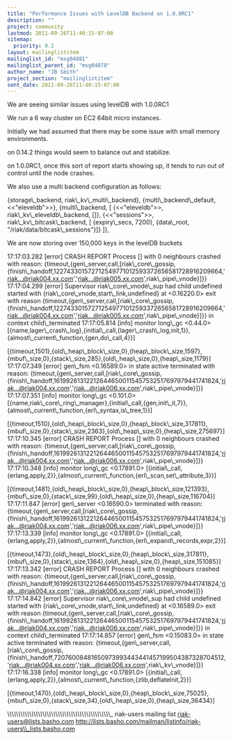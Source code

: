 ```yaml
---
title: "Performance Issues with LevelDB Backend on 1.0.0RC1"
description: ""
project: community
lastmod: 2011-09-26T11:40:15-07:00
sitemap:
  priority: 0.2
layout: mailinglistitem
mailinglist_id: "msg04881"
mailinglist_parent_id: "msg04878"
author_name: "JB Smith"
project_section: "mailinglistitem"
sent_date: 2011-09-26T11:40:15-07:00
---
```



We are seeing similar issues using levelDB with 1.0.0RC1

We run a 6 way cluster on EC2 64bit micro instances.

Initially we had assumed that there may be some issue with small memory 
environments.

on 0.14.2 things would seem to balance out and stabilize.

on 1.0.0RC1, once this sort of report starts showing up, it tends to run out of 
control until the node crashes.

We also use a multi backend configuration as follows:

{storage\\_backend, riak\\_kv\\_multi\\_backend},
{multi\\_backend\\_default, &lt;&lt;"eleveldb"&gt;&gt;},
{multi\\_backend, [
 {&lt;&lt;"eleveldb"&gt;&gt;, riak\\_kv\\_eleveldb\\_backend, []},
 {&lt;&lt;"sessions"&gt;&gt;, riak\\_kv\\_bitcask\\_backend, [
 {expiry\\_secs, 7200},
 {data\\_root, "/riak/data/bitcask\\_sessions"}]}
]},

We are now storing over 150,000 keys in the levelDB buckets

17:17:03.282 [error] CRASH REPORT Process [] with 0 neighbours crashed with 
reason: 
{timeout,{gen\\_server,call,[riak\\_core\\_gossip,{finish\\_handoff,122743301572712549771012593372656581728916209664,'riak...@riak004.xx.com','riak...@riak005.xx.com',riak\\_pipe\\_vnode}]}}
17:17:04.299 [error] Supervisor riak\\_core\\_vnode\\_sup had child undefined started 
with {riak\\_core\\_vnode,start\\_link,undefined} at &lt;0.16220.0&gt; exit with reason 
{timeout,{gen\\_server,call,[riak\\_core\\_gossip,{finish\\_handoff,122743301572712549771012593372656581728916209664,'riak...@riak004.xx.com','riak...@riak005.xx.com',riak\\_pipe\\_vnode}]}}
 in context child\\_terminated
17:17:05.814 [info] monitor long\\_gc &lt;0.44.0&gt; 
[{name,lager\\_crash\\_log},{initial\\_call,{lager\\_crash\\_log,init,1}},{almost\\_current\\_function,{gen,do\\_call,4}}]
 
[{timeout,1501},{old\\_heap\\_block\\_size,0},{heap\\_block\\_size,1597},{mbuf\\_size,0},{stack\\_size,285},{old\\_heap\\_size,0},{heap\\_size,1179}]
17:17:07.349 [error] gen\\_fsm &lt;0.16589.0&gt; in state active terminated with 
reason: 
{timeout,{gen\\_server,call,[riak\\_core\\_gossip,{finish\\_handoff,161992613122126446500115457532517697979441741824,'riak...@riak004.xx.com','riak...@riak006.xx.com',riak\\_pipe\\_vnode}]}}
17:17:07.351 [info] monitor long\\_gc &lt;0.101.0&gt; 
[{name,riak\\_core\\_ring\\_manager},{initial\\_call,{gen,init\\_it,7}},{almost\\_current\\_function,{erl\\_syntax,is\\_tree,1}}]
 
[{timeout,1510},{old\\_heap\\_block\\_size,0},{heap\\_block\\_size,317811},{mbuf\\_size,0},{stack\\_size,2363},{old\\_heap\\_size,0},{heap\\_size,275697}]
17:17:10.345 [error] CRASH REPORT Process [] with 0 neighbours crashed with 
reason: 
{timeout,{gen\\_server,call,[riak\\_core\\_gossip,{finish\\_handoff,161992613122126446500115457532517697979441741824,'riak...@riak004.xx.com','riak...@riak006.xx.com',riak\\_pipe\\_vnode}]}}
17:17:10.348 [info] monitor long\\_gc &lt;0.17891.0&gt; 
[{initial\\_call,{erlang,apply,2}},{almost\\_current\\_function,{erl\\_scan,set\\_attribute,3}}]
 
[{timeout,1481},{old\\_heap\\_block\\_size,0},{heap\\_block\\_size,121393},{mbuf\\_size,0},{stack\\_size,99},{old\\_heap\\_size,0},{heap\\_size,116704}]
17:17:11.847 [error] gen\\_server &lt;0.16590.0&gt; terminated with reason: 
{timeout,{gen\\_server,call,[riak\\_core\\_gossip,{finish\\_handoff,161992613122126446500115457532517697979441741824,'riak...@riak004.xx.com','riak...@riak006.xx.com',riak\\_pipe\\_vnode}]}}
17:17:13.339 [info] monitor long\\_gc &lt;0.17891.0&gt; 
[{initial\\_call,{erlang,apply,2}},{almost\\_current\\_function,{erl\\_expand\\_records,expr,2}}]
 
[{timeout,1473},{old\\_heap\\_block\\_size,0},{heap\\_block\\_size,317811},{mbuf\\_size,0},{stack\\_size,1364},{old\\_heap\\_size,0},{heap\\_size,151085}]
17:17:13.342 [error] CRASH REPORT Process [] with 0 neighbours crashed with 
reason: 
{timeout,{gen\\_server,call,[riak\\_core\\_gossip,{finish\\_handoff,161992613122126446500115457532517697979441741824,'riak...@riak004.xx.com','riak...@riak006.xx.com',riak\\_pipe\\_vnode}]}}
17:17:14.842 [error] Supervisor riak\\_core\\_vnode\\_sup had child undefined started 
with {riak\\_core\\_vnode,start\\_link,undefined} at &lt;0.16589.0&gt; exit with reason 
{timeout,{gen\\_server,call,[riak\\_core\\_gossip,{finish\\_handoff,161992613122126446500115457532517697979441741824,'riak...@riak004.xx.com','riak...@riak006.xx.com',riak\\_pipe\\_vnode}]}}
 in context child\\_terminated
17:17:14.857 [error] gen\\_fsm &lt;0.15083.0&gt; in state active terminated with 
reason: 
{timeout,{gen\\_server,call,[riak\\_core\\_gossip,{finish\\_handoff,72076008481650973993443441457199504387328704512,'riak...@riak004.xx.com','riak...@riak006.xx.com',riak\\_kv\\_vnode}]}}
17:17:16.338 [info] monitor long\\_gc &lt;0.17891.0&gt; 
[{initial\\_call,{erlang,apply,2}},{almost\\_current\\_function,{zlib,deflateInit,2}}]
 
[{timeout,1470},{old\\_heap\\_block\\_size,0},{heap\\_block\\_size,75025},{mbuf\\_size,0},{stack\\_size,34},{old\\_heap\\_size,0},{heap\\_size,36434}]

\\_\\_\\_\\_\\_\\_\\_\\_\\_\\_\\_\\_\\_\\_\\_\\_\\_\\_\\_\\_\\_\\_\\_\\_\\_\\_\\_\\_\\_\\_\\_\\_\\_\\_\\_\\_\\_\\_\\_\\_\\_\\_\\_\\_\\_\\_\\_
riak-users mailing list
riak-users@lists.basho.com
http://lists.basho.com/mailman/listinfo/riak-users\\_lists.basho.com

